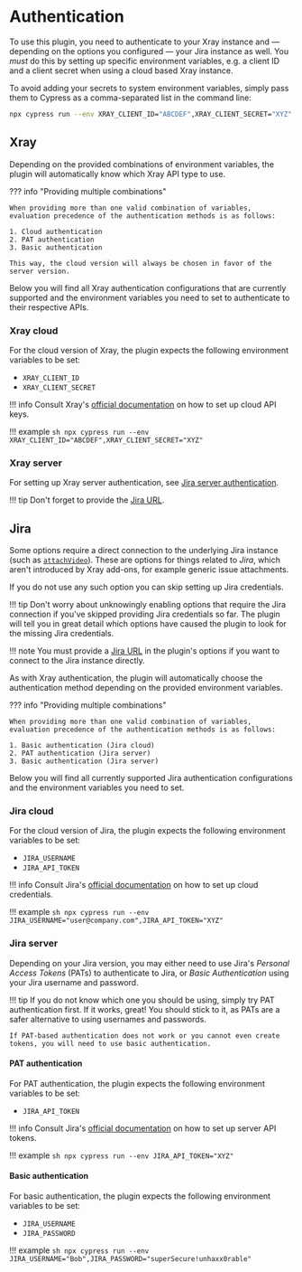 # Authentication

To use this plugin, you need to authenticate to your Xray instance and &mdash; depending on the options you configured &mdash; your Jira instance as well.
You *must* do this by setting up specific environment variables, e.g. a client ID and a client secret when using a cloud based Xray instance.

To avoid adding your secrets to system environment variables, simply pass them to Cypress as a comma-separated list in the command line:

```sh
npx cypress run --env XRAY_CLIENT_ID="ABCDEF",XRAY_CLIENT_SECRET="XYZ"
```

## Xray

Depending on the provided combinations of environment variables, the plugin will automatically know which Xray API type to use.

??? info "Providing multiple combinations"

    When providing more than one valid combination of variables, evaluation precedence of the authentication methods is as follows:

    1. Cloud authentication
    2. PAT authentication
    3. Basic authentication

    This way, the cloud version will always be chosen in favor of the server version.

Below you will find all Xray authentication configurations that are currently supported and the environment variables you need to set to authenticate to their respective APIs.

### Xray cloud

For the cloud version of Xray, the plugin expects the following environment variables to be set:

- `XRAY_CLIENT_ID`
- `XRAY_CLIENT_SECRET`

!!! info
    Consult Xray's [official documentation](https://docs.getxray.app/display/XRAYCLOUD/Global+Settings%3A+API+Keys) on how to set up cloud API keys.

!!! example
    ```sh
    npx cypress run --env XRAY_CLIENT_ID="ABCDEF",XRAY_CLIENT_SECRET="XYZ"
    ```

### Xray server

For setting up Xray server authentication, see [Jira server authentication](#jira-server).

!!! tip
    Don't forget to provide the [Jira URL](jira.md#serverurl).

## Jira

Some options require a direct connection to the underlying Jira instance (such as [`attachVideo`](jira.md#attachvideo)).
These are options for things related to *Jira*, which aren't introduced by Xray add-ons, for example generic issue attachments.

If you do not use any such option you can skip setting up Jira credentials.

!!! tip
    Don't worry about unknowingly enabling options that require the Jira connection if you've skipped providing Jira credentials so far.
    The plugin will tell you in great detail which options have caused the plugin to look for the missing Jira credentials.

!!! note
    You must provide a [Jira URL](jira.md#serverurl) in the plugin's options if you want to connect to the Jira instance directly.

As with Xray authentication, the plugin will automatically choose the authentication method depending on the provided environment variables.

??? info "Providing multiple combinations"

    When providing more than one valid combination of variables, evaluation precedence of the authentication methods is as follows:

    1. Basic authentication (Jira cloud)
    2. PAT authentication (Jira server)
    3. Basic authentication (Jira server)

Below you will find all currently supported Jira authentication configurations and the environment variables you need to set.

### Jira cloud

For the cloud version of Jira, the plugin expects the following environment variables to be set:

- `JIRA_USERNAME`
- `JIRA_API_TOKEN`

!!! info
    Consult Jira's [official documentation](https://developer.atlassian.com/cloud/jira/platform/basic-auth-for-rest-apis/) on how to set up cloud credentials.

!!! example
    ```sh
    npx cypress run --env JIRA_USERNAME="user@company.com",JIRA_API_TOKEN="XYZ"
    ```

### Jira server

Depending on your Jira version, you may either need to use Jira's *Personal Access Tokens* (PATs) to authenticate to Jira, or *Basic Authentication* using your Jira username and password.

!!! tip
    If you do not know which one you should be using, simply try PAT authentication first.
    If it works, great!
    You should stick to it, as PATs are a safer alternative to using usernames and passwords.

    If PAT-based authentication does not work or you cannot even create tokens, you will need to use basic authentication.

#### PAT authentication

For PAT authentication, the plugin expects the following environment variables to be set:

- `JIRA_API_TOKEN`

!!! info
    Consult Jira's [official documentation](https://confluence.atlassian.com/enterprise/using-personal-access-tokens-1026032365.html) on how to set up server API tokens.

!!! example
    ```sh
    npx cypress run --env JIRA_API_TOKEN="XYZ"
    ```

#### Basic authentication

For basic authentication, the plugin expects the following environment variables to be set:

- `JIRA_USERNAME`
- `JIRA_PASSWORD`

!!! example
    ```sh
    npx cypress run --env JIRA_USERNAME="Bob",JIRA_PASSWORD="superSecure!unhaxx0rable"
    ```